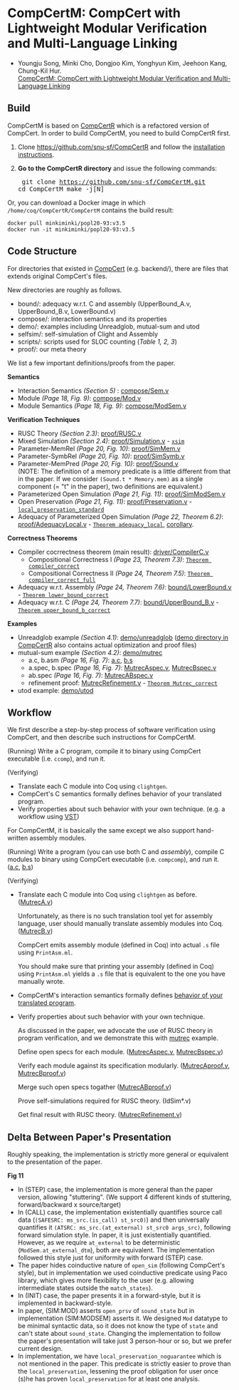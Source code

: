 # CompCertM: CompCert with Lightweight Modular Verification and Multi-Language Linking
- Youngju Song, Minki Cho, Dongjoo Kim, Yonghyun Kim, Jeehoon Kang, Chung-Kil Hur.  
[CompCertM: CompCert with Lightweight Modular Verification and Multi-Language Linking](https://sf.snu.ac.kr/compcertm/)

## Build
CompCertM is based on [CompCertR](https://github.com/snu-sf/CompCertR) which is a refactored version of CompCert. In order to build CompCertM, you need to build CompCertR first.
1) Clone https://github.com/snu-sf/CompCertR and follow the [installation instructions](https://github.com/snu-sf/CompCertR#installation-instructions).  

2) **Go to the CompCertR directory** and issue the following commands: <pre>
git clone https://github.com/snu-sf/CompCertM.git
cd CompCertM
make -j[N]</pre>


Or, you can download a Docker image in which `/home/coq/CompCertR/CompCertM` contains the build result:
```
docker pull minkiminki/popl20-93:v3.5
docker run -it minkiminki/popl20-93:v3.5
```

## Code Structure

For directories that existed in [CompCert](https://github.com/AbsInt/CompCert) (e.g. backend/), there are files that extends original CompCert's files.

New directories are roughly as follows.

- bound/: adequacy w.r.t. C and assembly (UpperBound_A.v, UpperBound_B.v, LowerBound.v)  
- compose/: interaction semantics and its properties  
- demo/: examples including Unreadglob, mutual-sum and utod
- selfsim/: self-simulation of Clight and Assembly  
- scripts/: scripts used for SLOC counting (_Table 1, 2, 3_)  
- proof/: our meta theory


We list a few important definitions/proofs from the paper.

**Semantics**  
- Interaction Semantics _(Section 5)_ : [compose/Sem.v](compose/Sem.v)  
- Module _(Page 18, Fig. 9)_: [compose/Mod.v](compose/Mod.v)  
- Module Semantics _(Page 18, Fig. 9)_: [compose/ModSem.v](compose/ModSem.v#L138)  

**Verification Techniques**  
- RUSC Theory _(Section 2.3)_: [proof/RUSC.v](proof/RUSC.v)  
- Mixed Simulation _(Section 2.4)_: [proof/Simulation.v](proof/Simulation.v) - [`xsim`](proof/Simulation.v#L486)  
- Parameter-MemRel _(Page 20, Fig. 10)_: [proof/SimMem.v](proof/SimMem.v)  
- Parameter-SymbRel _(Page 20, Fig. 10)_: [proof/SimSymb.v](proof/SimSymb.v)  
- Parameter-MemPred _(Page 20, Fig. 10)_: [proof/Sound.v](proof/Sound.v)  
(NOTE: The definition of a memory predicate is a little different from that in the paper. If we consider `(Sound.t * Memory.mem)` as a single component (= "t" in the paper), two definitions are equivalent.)  
- Parameterized Open Simulation _(Page 21, Fig. 11)_: [proof/SimModSem.v](proof/SimModSem.v)  
- Open Preservation _(Page 21, Fig. 11)_: [proof/Preservation.v](proof/Preservation.v) - [`local_preservation_standard`](proof/Preservation.v#L102)  
- Adequacy of Parameterized Open Simulation _(Page 22, Theorem 6.2)_: [proof/AdequacyLocal.v](proof/AdequacyLocal.v) - [`Theorem adequacy_local`](proof/AdequacyLocal.v#L705), [corollary](https://github.com/snu-sf/CompCertM/blob/v3.5/proof/AdequacyLocal.v#L731).  

**Correctness Theorems**  
- Compiler cocrrectness theorem (main result): [driver/CompilerC.v](driver/CompilerC.v)
  + Compositional Correctness I _(Page 23, Theorem 7.3)_: [`Theorem compiler_correct`](driver/CompilerC.v#L633)
  + Compositional Correctness II _(Page 24, Theorem 7.5)_: [`Theorem compiler_correct_full`](driver/CompilerC.v#L712)  
- Adequacy w.r.t. Assembly _(Page 24, Theorem 7.6)_: [bound/LowerBound.v](bound/LowerBound.v) - [`Theorem lower_bound_correct`](bound/LowerBound.v#L2395)
- Adequacy w.r.t. C _(Page 24, Theorem 7.7)_: [bound/UpperBound_B.v](bound/UpperBound_B.v) - [`Theorem upper_bound_b_correct`](bound/UpperBound_B.v#L1349)  

**Examples**  
- Unreadglob example _(Section 4.1)_: [demo/unreadglob](demo/unreadglob) ([demo directory in CompCertR](https://github.com/snu-sf/CompCertR/tree/v3.5_adapt/demo) also contains actual optimization and proof files)  
- mutual-sum example _(Section 4.2)_: [demo/mutrec](demo/mutrec)
  + a.c, b.asm _(Page 16, Fig. 7)_: [a.c](demo/mutrec/a.c), [b.s](demo/mutrec/b.s)
  + a.spec, b.spec _(Page 16, Fig. 7)_: [MutrecAspec.v](demo/mutrec/MutrecAspec.v), [MutrecBspec.v](demo/mutrec/MutrecBspec.v)
  + ab.spec _(Page 16, Fig. 7)_: [MutrecABspec.v](demo/mutrec/MutrecABspec.v)
  + refinement proof: [MutrecRefinement.v](demo/mutrec/MutrecRefinement.v) - [`Theorem Mutrec_correct`](demo/mutrec/MutrecRefinement.v#L144)
- utod example: [demo/utod](demo/utod)  

## Workflow

We first describe a step-by-step process of software verification using CompCert, and then describe such instructions for CompCertM.

(Running)
Write a C program, compile it to binary using CompCert executable (i.e. `ccomp`), and run it.

(Verifying)
- Translate each C module into Coq using `clightgen`.
- CompCert's C semantics formally defines behavior of your translated program.
- Verify properties about such behavior with your own technique. (e.g. a workflow using [VST](https://www.cs.princeton.edu/~appel/vc/Verif_sumarray.html))

For CompCertM, it is basically the same except we also support hand-written assembly modules.

(Running)
Write a program (you can use both C and *assembly*), compile C modules to binary using CompCert executable (i.e. `compcomp`), and run it. ([a.c](demo/mutrec/a.c), [b.s](demo/mutrec/b.s))

(Verifying)
- Translate each C module into Coq using `clightgen` as before. ([MutrecA.v](demo/mutrec/MutrecA.v))

  Unfortunately, as there is no such translation tool yet for assembly language, user should manually translate assembly modules into Coq. ([MutrecB.v](demo/mutrec/MutrecB.v))

  CompCert emits assembly module (defined in Coq) into actual `.s` file using `PrintAsm.ml`.

  You should make sure that printing your assembly (defined in Coq) using `PrintAsm.ml` yields a `.s` file that is equivalent to the one you have manually wrote.
- CompCertM's interaction semantics formally defines [behavior of your translated program](https://github.com/snu-sf/CompCertM/blob/v3.5/demo/mutrec/MutrecRefinement.v#L149). 
- Verify properties about such behavior with your own technique.

  As discussed in the paper, we advocate the use of RUSC theory in program verification, and we demonstrate this with [mutrec](demo/mutrec) example.
  
  Define open specs for each module. ([MutrecAspec.v](demo/mutrec/MutrecAspec.v), [MutrecBspec.v](demo/mutrec/MutrecBspec.v))
  
  Verify each module against its specification modularly. ([MutrecAproof.v](demo/mutrec/MutrecAproof.v), [MutrecBproof.v](demo/mutrec/MutrecBproof.v))
  
  Merge such open specs togather ([MutrecABproof.v](demo/mutrec/MutrecABproof.v))
  
  Prove self-simulations required for RUSC theory. (IdSim*.v)
  
  Get final result with RUSC theory. ([MutrecRefinement.v](demo/mutrec/MutrecRefinement.v))

## Delta Between Paper's Presentation
Roughly speaking, the implementation is strictly more general or equivalent to the presentation of the paper.

**Fig 11**
- In (STEP) case, the implementation is more general than the paper version, allowing "stuttering". (We support 4 different kinds of stuttering, forward/backward x source/target)
- In (CALL) case, the implementation existentially quantifies source call data (`(SAFESRC: ms_src.(is_call) st_src0)`) and then universally quantifies it `(ATSRC: ms_src.(at_external) st_src0 args_src)`, following forward simulation style. In paper, it is just existentially quantified. However, as we require `at_external` to be deterministic (`ModSem.at_external_dtm`), both are equivalent. The implementation followed this style just for uniformity with forward (STEP) case.
- The paper hides coinductive nature of `open_sim` (following CompCert's style), but in implementation we used coinductive predicate using Paco library, which gives more flexibility to the user (e.g. allowing intermediate states outside the `match_states`).
- In (INIT) case, the paper presents it in a forward-style, but it is implemented in backward-style.
- In paper, (SIM:MOD) asserts `open_prsv` of `sound_state` but in implementation (SIM:MODSEM) asserts it. We designed `Mod` datatype to be minimal syntactic data, so it does not know the type of `state` and can't state about `sound_state`. Changing the implementation to follow the paper's presentation will take just 3 person-hour or so, but we prefer current design.
- In implementation, we have `local_preservation_noguarantee` which is not mentioned in the paper. This predicate is strictly easier to prove than the `local_preservation`, lessening the proof obligation for user once (s)he has proven `local_preservation` for at least one analysis.


